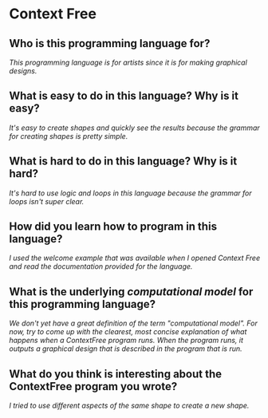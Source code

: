 # Context Free

##  Who is this programming language for?
_This programming language is for artists since it is for making graphical designs._

## What is easy to do in this language? Why is it easy?
_It's easy to create shapes and quickly see the results because the grammar for creating shapes is pretty simple._


## What is hard to do in this language? Why is it hard?
_It's hard to use logic and loops in this language because the grammar for loops isn't super clear._


## How did you learn how to program in this language?
_I used the welcome example that was available when I opened Context Free and read the documentation provided for the language._


## What is the underlying _computational model_ for this programming language? 
_We don't yet have a great definition of the term "computational model". 
For now, try to come up with the clearest, most concise explanation of what 
happens when a ContextFree program runs._
_When the program runs, it outputs a graphical design that is described in the program that is run._


## What do you think is interesting about the ContextFree program you wrote?
_I tried to use different aspects of the same shape to create a new shape._

